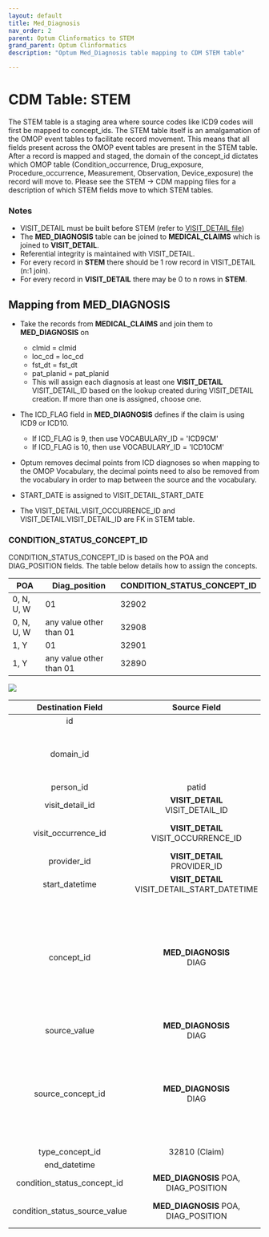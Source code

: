 ```yaml
---
layout: default
title: Med_Diagnosis
nav_order: 2
parent: Optum Clinformatics to STEM
grand_parent: Optum Clinformatics
description: "Optum Med_Diagnosis table mapping to CDM STEM table"

---
```


# CDM Table: STEM 

The STEM table is a staging area where source codes like ICD9 codes will first be mapped to concept_ids. The STEM table itself is an amalgamation of the OMOP event tables to facilitate record movement. This means that all fields present across the OMOP event tables are present in the STEM table. After a record is mapped and staged, the domain of the concept_id dictates which OMOP table (Condition_occurrence, Drug_exposure, Procedure_occurrence, Measurement, Observation, Device_exposure) the record will move to. Please see the STEM -> CDM mapping files for a description of which STEM fields move to which STEM tables.

### **Notes**
- VISIT_DETAIL must be built before STEM (refer to [VISIT_DETAIL file](VISIT_DETAIL.md))
- The **MED_DIAGNOSIS** table can be joined to **MEDICAL_CLAIMS** which is joined to **VISIT_DETAIL**. 
- Referential integrity is maintained with VISIT_DETAIL. 
- For every record in **STEM** there should be 1 row record in VISIT_DETAIL (n:1 join). 
- For every record in **VISIT_DETAIL** there may be 0 to n rows in **STEM**.

## **Mapping from MED_DIAGNOSIS**
- Take the records from **MEDICAL_CLAIMS** and join them to **MED_DIAGNOSIS** on 
    - clmid = clmid
    - loc_cd = loc_cd
    - fst_dt = fst_dt
    - pat_planid = pat_planid
    - This will assign each diagnosis at least one **VISIT_DETAIL** VISIT_DETAIL_ID based on the lookup created during VISIT_DETAIL creation. If more than one is assigned, choose one.  

- The ICD_FLAG field in **MED_DIAGNOSIS** defines if the claim is using ICD9 or ICD10.
    - If ICD_FLAG is 9, then use VOCABULARY_ID = 'ICD9CM'
    - If ICD_FLAG is 10, then use VOCABULARY_ID = 'ICD10CM'
-   Optum removes decimal points from ICD diagnoses so when mapping to the OMOP Vocabulary, the decimal points need to also be removed from the vocabulary in order to map between the source and the vocabulary.
- START_DATE is assigned to VISIT_DETAIL_START_DATE
- The VISIT_DETAIL.VISIT_OCCURRENCE_ID and VISIT_DETAIL.VISIT_DETAIL_ID are FK in STEM table.

### **CONDITION_STATUS_CONCEPT_ID**

CONDITION_STATUS_CONCEPT_ID is based on the POA and DIAG_POSITION fields. The table below details how to assign the concepts. 

**POA**|	**Diag_position**|	**CONDITION_STATUS_CONCEPT_ID**
--|--|--
0, N, U, W|	01	|32902
0, N, U, W	|any value other than 01|	32908
1, Y|	01|	32901|
1, Y|	any value other than 01|	32890


![](images/image17.png)

|**Destination Field**|**Source Field**|**Applied Rule**|**Comment**|
| :----: | :----: | :--------: | :------: |
| id | |Autogenerate||
| domain_id ||This should be the domain_id of the standard concept in the CONCEPT_ID field. If a code is mapped to CONCEPT_ID 0, put the domain_id as Observation.||
| person_id | patid| Use patid to lookup Person_id ||
| visit_detail_id |**VISIT_DETAIL**<br>VISIT_DETAIL_ID|||
| visit_occurrence_id |**VISIT_DETAIL**<br>VISIT_OCCURRENCE_ID|Use the linking to **VISIT_DETAIL** to look up VISIT_OCCURRENCE_ID||
| provider_id |**VISIT_DETAIL**<br>PROVIDER_ID |||
| start_datetime |**VISIT_DETAIL** VISIT_DETAIL_START_DATETIME |||
| concept_id | **MED_DIAGNOSIS**<br>DIAG|Use the SOURCE_TO_STANDARD query with the filter<br/><br/>WHERE SOURCE_VOCABULARY_ID IN (*'ICD9CM'* OR *'ICD10CM'*) AND TARGET_STANDARD_CONCEPT ='S' AND TARGET_INVALID_REASON IS NULL |If ICD_FLAG = 9 then use 'ICD9CM', else if ICD_FLAG = 10 then use 'ICD10CM'||
| source_value | **MED_DIAGNOSIS**<br>DIAG|||
| source_concept_id |**MED_DIAGNOSIS**<br>DIAG |Use the SOURCE_TO_SOURCE query with the filter<br><br>WHERE SOURCE_VOCABULARY_ID IN (*'ICD9CM'* OR *'ICD10CM'*) |If ICD_FLAG = 9 then use 'ICD9CM', else if ICD_FLAG = 10 then use 'ICD10CM'|
| type_concept_id | 32810 (Claim)|  ||
| end_datetime | |||
| condition_status_concept_id | **MED_DIAGNOSIS** POA, DIAG_POSITION| See the table above for how to assign this||
| condition_status_source_value | **MED_DIAGNOSIS** POA, DIAG_POSITION | Concatenate the values in these two fields together with a semi-colon inbetween||
